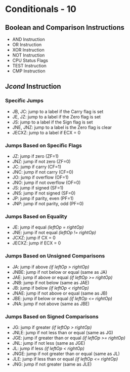# Conditionals - 10
## Boolean and Comparison Instructions
   - AND Instruction
   - OR Instruction
   - XOR Instruction
   - NOT Instruction
   - CPU Status Flags
   - TEST Instruction
   - CMP Instruction

## J*cond* Instruction
### Specific Jumps
   - JB, JC: jump to a label if the Carry flag is set
   - JE, JZ: jump to a label if the Zero flag is set
   - JS: jump to a label if the Sign flag is set
   - JNE, JNZ: jump to a label is the Zero flag is clear
   - JECXZ: jump to a label if ECX = 0
### Jumps Based on Specific Flags
  - JZ: jump if zero (ZF=1)
  - JNZ: jump if not zero (ZF=0)
  - JC: jump if carry (CF=1)
  - JNC: jump if not carry (CF=0)
  - JO: jump if overflow (OF=1)
  - JNO: jump if not overflow (OF=0)
  - JS: jump if signed (SF=1)
  - JNS: jump if not signed (SF=0)
  - JP: jump if parity, even (PF=1)
  - JNP: jump if not parity, odd (PF=0)
### Jumps Based on Equality
  - JE: jump if equal *(leftOp = rightOp)*
  - JNE: jump if not equal *(leftOp != rightOp)*
  - JCXZ: jump if CX = 0
  - JECXZ: jump if ECX = 0
### Jumps Based on Unsigned Comparisons
  - JA: jump if above *(if leftOp > rightOp)* 
  - JNBE: jump if not below or equal (same as JA)
  - JAE: jump if above or equal *(if leftOp >= rightOp)*
  - JNB: jump if not below (same as JAE)
  - JB: jump if below *(if leftOp < rightOp)*
  - JNAE: jump if not above or equal (same as JB)
  - JBE: jump if below or equal *(if leftOp <= rightOp)*
  - JNA: jump if not above (same as JBE)
### Jumps Based on Signed Comparisons
  - JG: jump if greater *(if leftOp > rightOp)*
  - JNLE: jump if not less than or equal (same as JG)
  - JGE: jump if greater than or equal *(if leftOp >= rightOp)*
  - JNL: jump if not less (same as JGE)
  - JL: jump if less *(if leftOp < rightOp)*
  - JNGE: jump if not greater than or equal (same as JL)
  - JLE: jump if less than or equal *(if leftOp <= rightOp)*
  - JNG: jump if not greater (same as JLE)
